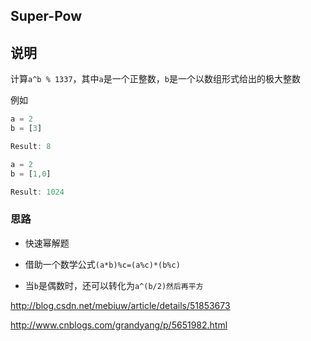 ## Super-Pow

## 说明

计算`a^b % 1337`，其中`a`是一个正整数，`b`是一个以数组形式给出的极大整数

例如

```js
a = 2
b = [3]

Result: 8
```

```js
a = 2
b = [1,0]

Result: 1024
```

### 思路

- 快速幂解题

- 借助一个数学公式`(a*b)%c=(a%c)*(b%c)`

- 当`b`是偶数时，还可以转化为`a^(b/2)然后再平方`

http://blog.csdn.net/mebiuw/article/details/51853673

http://www.cnblogs.com/grandyang/p/5651982.html